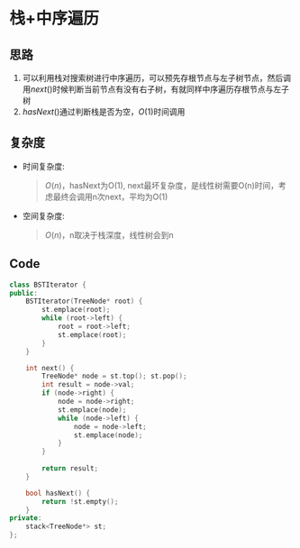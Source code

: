 # 栈+中序遍历
## 思路
1. 可以利用栈对搜索树进行中序遍历，可以预先存根节点与左子树节点，然后调用$next()$时候判断当前节点有没有右子树，有就同样中序遍历存根节点与左子树
2. $hasNext()$通过判断栈是否为空，$O(1)$时间调用
## 复杂度
- 时间复杂度:
  > $O(n)$，hasNext为O(1), next最坏复杂度，是线性树需要O(n)时间，考虑最终会调用n次next，平均为O(1)
- 空间复杂度:
  > $O(n)$，n取决于栈深度，线性树会到n

## Code
```C++ []
class BSTIterator {
public:
    BSTIterator(TreeNode* root) {
        st.emplace(root);
        while (root->left) {
            root = root->left;
            st.emplace(root);
        }
    }

    int next() {
        TreeNode* node = st.top(); st.pop();
        int result = node->val;
        if (node->right) {
            node = node->right;
            st.emplace(node);
            while (node->left) {
                node = node->left;
                st.emplace(node);
            }
        }
        
        return result;
    }

    bool hasNext() {
        return !st.empty();
    }
private:
    stack<TreeNode*> st;
};
```